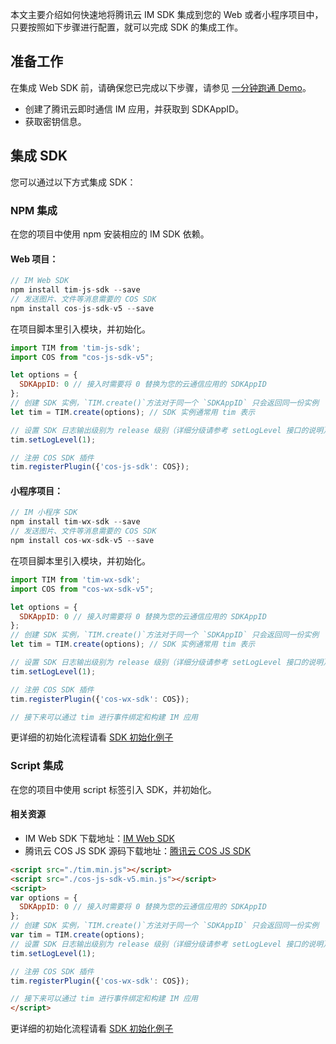 本文主要介绍如何快速地将腾讯云 IM SDK 集成到您的 Web 或者小程序项目中，只要按照如下步骤进行配置，就可以完成 SDK 的集成工作。

## 准备工作
在集成 Web SDK 前，请确保您已完成以下步骤，请参见 [一分钟跑通 Demo](https://cloud.tencent.com/document/product/269/36838)。
- 创建了腾讯云即时通信 IM 应用，并获取到 SDKAppID。
- 获取密钥信息。

## 集成 SDK
您可以通过以下方式集成 SDK：

### NPM 集成
在您的项目中使用 npm 安装相应的 IM SDK 依赖。

#### Web 项目：
```javascript
// IM Web SDK
npm install tim-js-sdk --save
// 发送图片、文件等消息需要的 COS SDK
npm install cos-js-sdk-v5 --save
```

在项目脚本里引入模块，并初始化。

```javascript
import TIM from 'tim-js-sdk';
import COS from "cos-js-sdk-v5";

let options = {
  SDKAppID: 0 // 接入时需要将 0 替换为您的云通信应用的 SDKAppID
};
// 创建 SDK 实例，`TIM.create()`方法对于同一个 `SDKAppID` 只会返回同一份实例
let tim = TIM.create(options); // SDK 实例通常用 tim 表示

// 设置 SDK 日志输出级别为 release 级别（详细分级请参考 setLogLevel 接口的说明）
tim.setLogLevel(1);

// 注册 COS SDK 插件
tim.registerPlugin({'cos-js-sdk': COS});
```

#### 小程序项目：
```javascript
// IM 小程序 SDK
npm install tim-wx-sdk --save
// 发送图片、文件等消息需要的 COS SDK
npm install cos-wx-sdk-v5 --save
```
在项目脚本里引入模块，并初始化。

```javascript
import TIM from 'tim-wx-sdk';
import COS from "cos-wx-sdk-v5";

let options = {
  SDKAppID: 0 // 接入时需要将 0 替换为您的云通信应用的 SDKAppID
};
// 创建 SDK 实例，`TIM.create()`方法对于同一个 `SDKAppID` 只会返回同一份实例
let tim = TIM.create(options); // SDK 实例通常用 tim 表示

// 设置 SDK 日志输出级别为 release 级别（详细分级请参考 setLogLevel 接口的说明）
tim.setLogLevel(1);

// 注册 COS SDK 插件
tim.registerPlugin({'cos-wx-sdk': COS});

// 接下来可以通过 tim 进行事件绑定和构建 IM 应用
```

更详细的初始化流程请看 [SDK 初始化例子](https://imsdk-1252463788.file.myqcloud.com/IM_DOC/Web/SDK.html)

### Script 集成
在您的项目中使用 script 标签引入 SDK，并初始化。

#### 相关资源
- IM Web SDK 下载地址：[IM Web SDK](https://github.com/tencentyun/TIMSDK/tree/master/H5)
- 腾讯云 COS JS SDK 源码下载地址：[腾讯云 COS JS SDK](https://github.com/tencentyun/cos-js-sdk-v5)

```html
<script src="./tim.min.js"></script>
<script src="./cos-js-sdk-v5.min.js"></script>
<script>
var options = {
  SDKAppID: 0 // 接入时需要将 0 替换为您的云通信应用的 SDKAppID
};
// 创建 SDK 实例，`TIM.create()`方法对于同一个 `SDKAppID` 只会返回同一份实例
var tim = TIM.create(options);
// 设置 SDK 日志输出级别为 release 级别（详细分级请参考 setLogLevel 接口的说明）
tim.setLogLevel(1);

// 注册 COS SDK 插件
tim.registerPlugin({'cos-wx-sdk': COS});

// 接下来可以通过 tim 进行事件绑定和构建 IM 应用
</script>
```

更详细的初始化流程请看 [SDK 初始化例子](https://imsdk-1252463788.file.myqcloud.com/IM_DOC/Web/SDK.html)